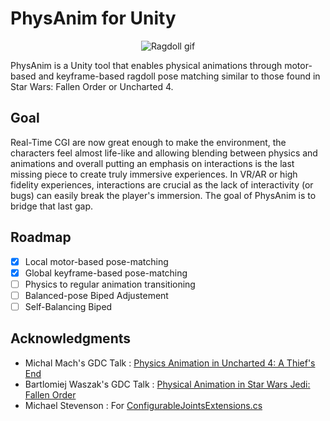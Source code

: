 # PhysAnim for Unity

<div align="center">
<img 
    src="Media/ragdoll_gif.gif" 
    alt="Ragdoll gif">
</img>
</div>

PhysAnim is a Unity tool that enables physical animations through motor-based and keyframe-based ragdoll pose matching similar to those found in Star Wars: Fallen Order or Uncharted 4.

## Goal

Real-Time CGI are now great enough to make the environment, the characters feel almost life-like and allowing blending between physics and animations and overall putting an emphasis on interactions is the last missing piece to create truly immersive experiences. In VR/AR or high fidelity experiences, interactions are crucial as the lack of interactivity (or bugs) can easily break the player's immersion.
The goal of PhysAnim is to bridge that last gap.

## Roadmap

- [X] Local motor-based pose-matching
- [X] Global keyframe-based pose-matching
- [ ] Physics to regular animation transitioning
- [ ] Balanced-pose Biped Adjustement
- [ ] Self-Balancing Biped

## Acknowledgments

- Michal Mach's GDC Talk : [Physics Animation in Uncharted 4: A Thief's End](https://www.youtube.com/watch?v=7S-_vuoKgR4)
- Bartlomiej Waszak's GDC Talk : [Physical Animation in Star Wars Jedi: Fallen Order](https://www.youtube.com/watch?v=TmAU8aPekEo)
- Michael Stevenson : For [ConfigurableJointsExtensions.cs](https://gist.github.com/mstevenson/7b85893e8caf5ca034e6)

